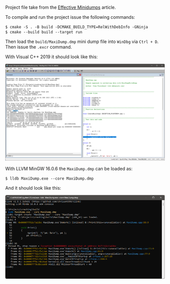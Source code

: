 Project file take from the [Effective Minidumps](https://web.archive.org/web/20060715203155/http://www.debuginfo.com/articles/effminidumps.html) article.

To compile and run the project issue the following commands:

```
$ cmake -S . -B build -DCMAKE_BUILD_TYPE=RelWithDebInfo -GNinja
$ cmake --build build --target run
```

Then load the `build/MaxiDump.dmp` mini dump file into `WinDbg` via `Ctrl + D`. Then issue the `.excr` command.

With Visual C++ 2019 it should look like this:

![windbg-minidump](https://github.com/cristianadam/MaxiDump/blob/master/windbg-minidump.png)

With LLVM MinGW 16.0.6 the `MaxiDump.dmp` can be loaded as:

```
$ lldb MaxiDump.exe --core MaxiDump.dmp
```

And it should look like this:

![lldb-minidump.png](https://github.com/cristianadam/MaxiDump/blob/master/lldb-minidump.png)
